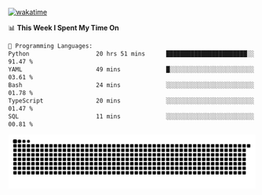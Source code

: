 [![wakatime](https://wakatime.com/badge/user/384f91c6-4eee-411f-8f3b-1b691f58a544.svg)](https://wakatime.com/@384f91c6-4eee-411f-8f3b-1b691f58a544)

<!--START_SECTION:waka-->
📊 **This Week I Spent My Time On** 

```text
💬 Programming Languages: 
Python                   20 hrs 51 mins      ███████████████████████░░   91.47 % 
YAML                     49 mins             █░░░░░░░░░░░░░░░░░░░░░░░░   03.61 % 
Bash                     24 mins             ░░░░░░░░░░░░░░░░░░░░░░░░░   01.78 % 
TypeScript               20 mins             ░░░░░░░░░░░░░░░░░░░░░░░░░   01.47 % 
SQL                      11 mins             ░░░░░░░░░░░░░░░░░░░░░░░░░   00.81 % 
```


<!--END_SECTION:waka-->

<picture>
  <source media="(prefers-color-scheme: dark)" srcset="https://raw.githubusercontent.com/fuwx295/fuwx295/output/github-contribution-grid-snake-dark.svg">
  <source media="(prefers-color-scheme: light)" srcset="https://raw.githubusercontent.com/fuwx295/fuwx295/output/github-contribution-grid-snake.svg">
  <img alt="github contribution grid snake animation" src="https://raw.githubusercontent.com/fuwx295/fuwx295/output/github-contribution-grid-snake.svg">
</picture>

